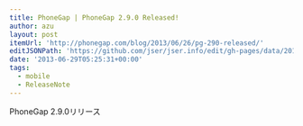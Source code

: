 ```yaml
---
title: PhoneGap | PhoneGap 2.9.0 Released!
author: azu
layout: post
itemUrl: 'http://phonegap.com/blog/2013/06/26/pg-290-released/'
editJSONPath: 'https://github.com/jser/jser.info/edit/gh-pages/data/2013/06/index.json'
date: '2013-06-29T05:25:31+00:00'
tags:
  - mobile
  - ReleaseNote
---
```

PhoneGap 2.9.0リリース
